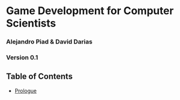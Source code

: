 # Game Development for Computer Scientists

### Alejandro Piad & David Darias
### Version 0.1

## Table of Contents

* [Prologue](FrontMatter/Prologue.md)
